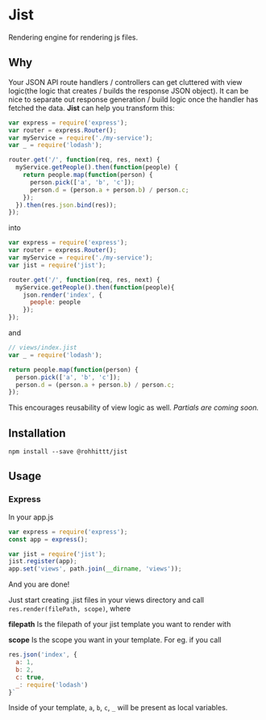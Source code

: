 # Jist
Rendering engine for rendering js files.

## Why
Your JSON API route handlers / controllers can get cluttered with view logic(the logic that creates / builds the response JSON object). It can be nice to separate out response generation / build logic once the handler has fetched the data. **Jist** can help you transform this:
```javascript
var express = require('express');
var router = express.Router();
var myService = require('./my-service');
var _ = require('lodash');

router.get('/', function(req, res, next) {
  myService.getPeople().then(function(people) {
    return people.map(function(person) {
	  person.pick(['a', 'b', 'c']);
	  person.d = (person.a + person.b) / person.c;
    });
  }).then(res.json.bind(res));
});
```

into

```javascript
var express = require('express');
var router = express.Router();
var myService = require('./my-service');
var jist = require('jist');

router.get('/', function(req, res, next) {
  myService.getPeople().then(function(people){
    json.render('index', {
      people: people
    });
});
```
and
```javascript
// views/index.jist
var _ = require('lodash');

return people.map(function(person) {
  person.pick(['a', 'b', 'c']);
  person.d = (person.a + person.b) / person.c;
});
```
This encourages reusability of view logic as well. *Partials are coming soon.*

## Installation
```
npm install --save @rohhittt/jist
```

## Usage

### Express

In your app.js
```javascript
var express = require('express');
const app = express();

var jist = require('jist');
jist.register(app);
app.set('views', path.join(__dirname, 'views'));

```
And you are done!

Just start creating .jist files in your views directory and call `res.render(filePath, scope)`, where

**filepath**
Is the filepath of your jist template you want to render with

**scope**
Is the scope you want in your template. For eg. if you call
```javascript
res.json('index', {
  a: 1,
  b: 2,
  c: true,
  _: require('lodash')
}`
```

Inside of your template, `a`, `b`, `c`, `_` will be present as local variables.
